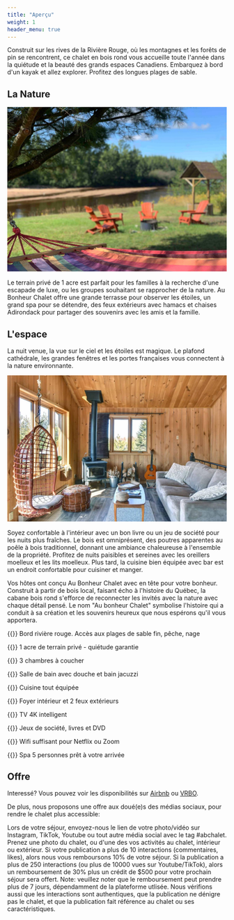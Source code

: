 ```yaml
---
title: "Aperçu"
weight: 1
header_menu: true
---
```


Construit sur les rives de la Rivière Rouge, où les montagnes et les forêts de pin se rencontrent, ce chalet en bois rond vous accueille toute l'année dans la quiétude et la beauté des grands espaces Canadiens. Embarquez à bord d'un kayak et allez explorer. Profitez des longues plages de sable.

## La Nature

![cabin interior](images/unwind.jpg)

Le terrain privé de 1 acre est parfait pour les familles à la recherche d'une escapade de luxe, ou les groupes souhaitant se rapprocher de la nature. Au Bonheur Chalet offre une grande terrasse pour observer les étoiles, un grand spa pour se détendre, des feux extérieurs avec hamacs et chaises Adirondack pour partager des souvenirs avec les amis et la famille.

## L'espace

La nuit venue, la vue sur le ciel et les étoiles est magique. Le plafond cathédrale, les grandes fenêtres et les portes françaises vous connectent à la nature environnante.

![cabin interior](images/interior.jpg)

Soyez confortable à l'intérieur avec un bon livre ou un jeu de société pour les nuits plus fraîches. Le bois est omniprésent, des poutres apparentes au poêle à bois traditionnel, donnant une ambiance chaleureuse à l'ensemble de la propriété. Profitez de nuits paisibles et sereines avec les oreillers moelleux et les lits moelleux. Plus tard, la cuisine bien équipée avec bar est un endroit confortable pour cuisiner et manger.

Vos hôtes ont conçu Au Bonheur Chalet avec en tête pour votre bonheur. Construit à partir de bois local, faisant écho à l'histoire du Québec, la cabane bois rond s'efforce de reconnecter les invités avec la nature avec chaque détail pensé. Le nom "Au bonheur Chalet" symbolise l'histoire qui a conduit à sa création et les souvenirs heureux que nous espérons qu'il vous apportera.

{{<icon class="fa fa-image">}} Bord rivière rouge. Accès aux plages de sable fin, pêche, nage

{{<icon class="fa fa-tree">}} 1 acre de terrain privé - quiétude garantie

{{<icon class="fa fa-bed">}} 3 chambres à coucher

{{<icon class="fa fa-bath">}} Salle de bain avec douche et bain jacuzzi

{{<icon class="fa fa-utensils">}} Cuisine tout équipée

{{<icon class="fa fa-fire">}} Foyer intérieur et 2 feux extérieurs

{{<icon class="fa fa-tv">}} TV 4K intelligent

{{<icon class="fa fa-book">}} Jeux de société, livres et DVD

{{<icon class="fa fa-wifi">}} Wifi suffisant pour Netflix ou Zoom

{{<icon class="fa fa-spa">}} Spa 5 personnes prêt à votre arrivée

## Offre

Interessé? Vous pouvez voir les disponibilités sur <a href="https://www.airbnb.ca/rooms/38450385?preview_for_ml=true">Airbnb</a> ou <a href="https://www.vrbo.com/2209616?unitId=2774170">VRBO</a>.

De plus, nous proposons une offre aux doué(e)s des médias sociaux, pour rendre le chalet plus accessible:

Lors de votre séjour, envoyez-nous le lien de votre photo/vidéo sur Instagram, TikTok, Youtube ou tout autre média social avec le tag #abchalet. Prenez une photo du chalet, ou d'une des vos activités au chalet, intérieur ou extérieur. Si votre publication a plus de 10 interactions (commentaires, likes), alors nous vous remboursons 10% de votre séjour. Si la publication a plus de 250 interactions (ou plus de 10000 vues sur Youtube/TikTok), alors un remboursement de 30% plus un crédit de $500 pour votre prochain séjour sera offert. Note: veuillez noter que le remboursement peut prendre plus de 7 jours, dépendamment de la plateforme utlisée. Nous vérifions aussi que les interactions sont authentiques, que la publication ne dénigre pas le chalet, et que la publication fait référence au chalet ou ses caractéristiques.